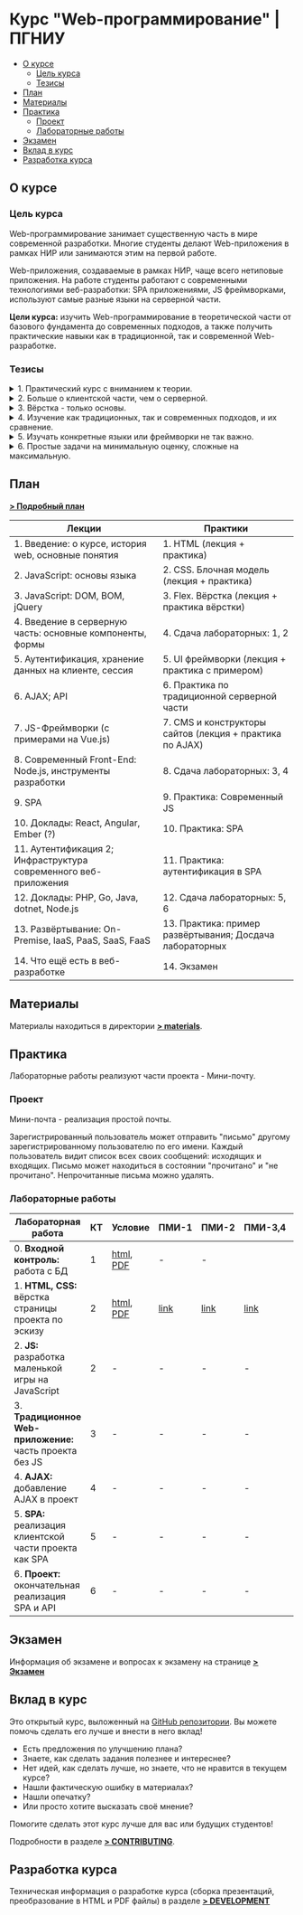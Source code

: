# Курс "Web-программирование" | ПГНИУ

<!-- toc -->

- [О курсе](#%D0%BE-%D0%BA%D1%83%D1%80%D1%81%D0%B5)
  * [Цель курса](#%D1%86%D0%B5%D0%BB%D1%8C-%D0%BA%D1%83%D1%80%D1%81%D0%B0)
  * [Тезисы](#%D1%82%D0%B5%D0%B7%D0%B8%D1%81%D1%8B)
- [План](#%D0%BF%D0%BB%D0%B0%D0%BD)
- [Материалы](#%D0%BC%D0%B0%D1%82%D0%B5%D1%80%D0%B8%D0%B0%D0%BB%D1%8B)
- [Практика](#%D0%BF%D1%80%D0%B0%D0%BA%D1%82%D0%B8%D0%BA%D0%B0)
  * [Проект](#%D0%BF%D1%80%D0%BE%D0%B5%D0%BA%D1%82)
  * [Лабораторные работы](#%D0%BB%D0%B0%D0%B1%D0%BE%D1%80%D0%B0%D1%82%D0%BE%D1%80%D0%BD%D1%8B%D0%B5-%D1%80%D0%B0%D0%B1%D0%BE%D1%82%D1%8B)
- [Экзамен](#%D1%8D%D0%BA%D0%B7%D0%B0%D0%BC%D0%B5%D0%BD)
- [Вклад в курс](#%D0%B2%D0%BA%D0%BB%D0%B0%D0%B4-%D0%B2-%D0%BA%D1%83%D1%80%D1%81)
- [Разработка курса](#%D1%80%D0%B0%D0%B7%D1%80%D0%B0%D0%B1%D0%BE%D1%82%D0%BA%D0%B0-%D0%BA%D1%83%D1%80%D1%81%D0%B0)

<!-- tocstop -->

## О курсе

### Цель курса

Web-программирование занимает существенную часть в мире современной разработки. Многие студенты делают Web-приложения в рамках НИР или занимаются этим на первой работе.

Web-приложения, создаваемые в рамках НИР, чаще всего нетиповые приложения. На работе студенты работают с современными технологиями веб-разработки: SPA приложениями, JS фреймворками, используют самые разные языки на серверной части.

**Цели курса:** изучить Web-программирование в теоретической части от базового фундамента до современных подходов, а также получить практические навыки как в традиционной, так и современной Web-разработке.

### Тезисы
<details>
<summary>1. Практический курс с вниманием к теории.</summary>

Главное в курсе - получение практических навыков разработки. Но курс университетский и большое внимание уделяется изучению концепций, подходов и систематизации знаний.
</details>

<details>
<summary>2. Больше о клиентской части, чем о серверной.</summary>

Серверная часть веб-приложения ближе к "обычному" приложению. Студенты изучают работу с БД на курсе "БД и СУБД", сетевое взаимодействие, разработку веб-сервисов и распределённых приложений на курсе "Технологии разработки распределённых приложений". Важно научиться разрабатывать приложение для веб-браузера и понимать, как применять навыки, полученные на других курсах, в разработке серверной части веб-приложения. 
</details>

<details><summary>3. Вёрстка - только основы.</summary>

Вёрстка - большая тема. Её сложно изучить за небольшое число занятий и требуется много практики. В то же время в университете студентам важнее быстрая разработка работающего прототипа, а не реализация уникального дизайна.
</details>

<details>
<summary>4. Изучение как традиционных, так и современных подходов, и их сравнение.</summary>

Изучение традиционных подходов важно для понимания основ, а современных - для решения актуальных практических задач. Решение одних и тех же задач разными подходами поможет лучше понять разницу между ними. 
</details>


<details>
<summary>5. Изучать конкретные языки или фреймворки не так важно.</summary>

Курс не посвящён разработке сайтов на фреймворке A для языка B. У студентов разные предпочтения, они работают на разных технологических стеках как самостоятельно, так и на работе. Важно понимать основные концепции, и систематизировать знания. Тем не менее, примеры показываются на определённых (но простых) технологиях.   
</details>

 
<details>
<summary>6. Простые задачи на минимальную оценку, сложные на максимальную.</summary>

Не всем интересна и нужна веб-разработка. Курс должен быть как можно полезнее для заинтересованных, но не становиться ночным кошмаром для тех, для кого это "просто ещё один курс, который надо сдать". Для получения проходного балла достаточно сдать простые лабораторные работы.
</details>

## План

**[> Подробный план](./Plan.md)**

| Лекции                                                           | Практики                                                 |
|------------------------------------------------------------------|----------------------------------------------------------|
| 1. Введение: о курсе, история web, основные понятия              | 1. HTML  (лекция + практика)                             |
| 2. JavaScript: основы языка                                      | 2. CSS. Блочная модель (лекция + практика)               |
| 3. JavaScript: DOM, BOM, jQuery                                  | 3. Flex. Вёрстка (лекция + практика вёрстки)             |
| 4. Введение в серверную часть: основные компоненты, формы        | 4. Сдача лабораторных: 1, 2                              |
| 5. Аутентификация, хранение данных на клиенте, сессия            | 5. UI фреймворки (лекция + практика с примером)          |
| 6. AJAX; API                                                     | 6. Практика по традиционной серверной части              |
| 7. JS-Фреймворки (c примерами на Vue.js)                         | 7. CMS и конструкторы сайтов (лекция + практика по AJAX) |
| 8. Современный Front-End: Node.js, инструменты разработки        | 8. Сдача лабораторных: 3, 4                              |
| 9. SPA                                                           | 9. Практика: Современный JS                              |
| 10. Доклады: React, Angular,  Ember (?)                          | 10. Практика: SPA                                        |
| 11. Аутентификация 2; Инфраструктура современного веб-приложения | 11. Практика: аутентификация в SPA                       |
| 12. Доклады: PHP, Go, Java, dotnet, Node.js                      | 12. Сдача лабораторных: 5, 6                             |
| 13. Развёртывание: On-Premise, IaaS, PaaS, SaaS, FaaS            | 13. Практика: пример развёртывания; Досдача лабораторных |
| 14. Что ещё есть в веб-разработке                                | 14. Экзамен                                              | 

## Материалы

Материалы находиться в директории **[> materials](materials)**.

## Практика

Лабораторные работы реализуют части проекта - Мини-почту.

### Проект

Мини-почта - реализация простой почты.

Зарегистрированный пользователь может отправить "письмо" другому зарегистрированному пользователю по его имени. Каждый пользователь видит список всех своих сообщений: исходящих и входящих. Письмо может находиться в состоянии "прочитано" и "не прочитано". Непрочитанные письма можно удалять. 

### Лабораторные работы

| Лабораторная работа                                      | КТ | Условие                                                                | ПМИ-1                                           | ПМИ-2                                           | ПМИ-3,4                                         | ФИТ-1                                           | ФИТ-2                                           |
|----------------------------------------------------------|----|------------------------------------------------------------------------|-------------------------------------------------|-------------------------------------------------|-------------------------------------------------|-------------------------------------------------|-------------------------------------------------|
| 0. **Входной контроль:** работа с БД                     | 1  | [html](labs/0-Incoming-control.md), [PDF](labs/0-Incoming-control.pdf) | -                                               | -                                               |                                                        |                                                |                                                 |
| 1. **HTML, CSS:** вёрстка страницы проекта по эскизу     | 2  | [html](labs/1-HTML-CSS.md), [PDF](labs/1-HTML-CSS.pdf)                 | [link](https://classroom.github.com/a/mPQWFIkk) | [link](https://classroom.github.com/a/9FQJl6vk) | [link](https://classroom.github.com/a/B2y0h1gC) | [link](https://classroom.github.com/a/QyIfQVn3) | [link](https://classroom.github.com/a/wMwud7u1) |
| 2. **JS:** разработка маленькой игры на JavaScript       | 2  | - | - | - | - | - | - |
| 3. **Традиционное Web-приложение:** часть проекта без JS | 3  | - | - | - | - | - | - |
| 4. **AJAX:** добавление AJAX в проект                    | 4  | - | - | - | - | - | - |
| 5. **SPA:** реализация клиентской части проекта как SPA  | 5  | - | - | - | - | - | - |
| 6. **Проект:** окончательная реализация SPA и API        | 6  | - | - | - | - | - | - |

## Экзамен

Информация об экзамене и вопросах к экзамену  на странице **[> Экзамен](./Exam.md)**

## Вклад в курс

Это открытый курс, выложенный на [GitHub репозитории](https://github.com/movs-psu/web-development-course). Вы можете помочь сделать его лучше и внести в него вклад!

- Есть предложения по улучшению плана?
- Знаете, как сделать задания полезнее и интереснее?
- Нет идей, как сделать лучше, но знаете, что не нравится в текущем курсе? 
- Нашли фактическую ошибку в материалах?
- Нашли опечатку?
- Или просто хотите высказать своё мнение?

Помогите сделать этот курс лучше для вас или будущих студентов!

Подробности в разделе **[> CONTRIBUTING](./CONTRIBUTING.md)**.

## Разработка курса

Техническая информация о разработке курса (сборка презентаций, преобразование в HTML и PDF файлы) в разделе **[> DEVELOPMENT](./DEVELOPMENT.md)**

